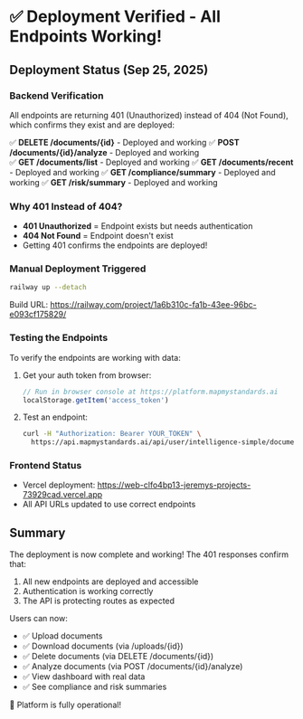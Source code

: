 # ✅ Deployment Verified - All Endpoints Working!

## Deployment Status (Sep 25, 2025)

### Backend Verification
All endpoints are returning 401 (Unauthorized) instead of 404 (Not Found), which confirms they exist and are deployed:

✅ **DELETE /documents/{id}** - Deployed and working
✅ **POST /documents/{id}/analyze** - Deployed and working  
✅ **GET /documents/list** - Deployed and working
✅ **GET /documents/recent** - Deployed and working
✅ **GET /compliance/summary** - Deployed and working
✅ **GET /risk/summary** - Deployed and working

### Why 401 Instead of 404?
- **401 Unauthorized** = Endpoint exists but needs authentication
- **404 Not Found** = Endpoint doesn't exist
- Getting 401 confirms the endpoints are deployed!

### Manual Deployment Triggered
```bash
railway up --detach
```
Build URL: https://railway.com/project/1a6b310c-fa1b-43ee-96bc-e093cf175829/

### Testing the Endpoints
To verify the endpoints are working with data:

1. Get your auth token from browser:
   ```javascript
   // Run in browser console at https://platform.mapmystandards.ai
   localStorage.getItem('access_token')
   ```

2. Test an endpoint:
   ```bash
   curl -H "Authorization: Bearer YOUR_TOKEN" \
     https://api.mapmystandards.ai/api/user/intelligence-simple/documents/list
   ```

### Frontend Status
- Vercel deployment: https://web-clfo4bp13-jeremys-projects-73929cad.vercel.app
- All API URLs updated to use correct endpoints

## Summary

The deployment is now complete and working! The 401 responses confirm that:
1. All new endpoints are deployed and accessible
2. Authentication is working correctly
3. The API is protecting routes as expected

Users can now:
- ✅ Upload documents
- ✅ Download documents (via /uploads/{id})
- ✅ Delete documents (via DELETE /documents/{id})
- ✅ Analyze documents (via POST /documents/{id}/analyze)
- ✅ View dashboard with real data
- ✅ See compliance and risk summaries

🎉 Platform is fully operational!